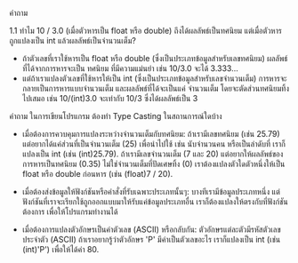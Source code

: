 คำถาม

1.1 ทำไม 10 / 3.0 (เมื่อตัวหารเป็น float หรือ double) ถึงได้ผลลัพธ์เป็นทศนิยม แต่เมื่อตัวหารถูกแปลงเป็น int แล้วผลลัพธ์เป็นจำนวนเต็ม?
- ถ้าตัวเลขที่เราใช้หารเป็น float หรือ double (ซึ่งเป็นประเภทข้อมูลสำหรับเลขทศนิยม) ผลลัพธ์ที่ได้จากการหารจะเป็น ทศนิยม ที่มีความแม่นยำ เช่น 10/3.0 จะได้ 3.333...
- แต่ถ้าเราแปลงตัวเลขที่ใช้หารให้เป็น int (ซึ่งเป็นประเภทข้อมูลสำหรับเลขจำนวนเต็ม) การหารจะกลายเป็นการหารแบบจำนวนเต็ม และผลลัพธ์ที่ได้จะเป็นแค่ จำนวนเต็ม โดยจะตัดส่วนทศนิยมทิ้งไปเสมอ เช่น 10/(int)3.0 จะเท่ากับ 10/3 ซึ่งได้ผลลัพธ์เป็น 3

คำถาม
ในการเขียนโปรแกรม ต้องทำ Type Casting ในสถานการณ์ใดบ้าง
- เมื่อต้องการควบคุมการแปลงระหว่างจำนวนเต็มกับทศนิยม:
ถ้าเรามีเลขทศนิยม (เช่น 25.79) แต่อยากได้แค่ส่วนที่เป็นจำนวนเต็ม (25) เพื่อนำไปใช้ เช่น นับจำนวนคน หรือเป็นลำดับที่ เราก็แปลงเป็น int (เช่น (int)25.79).
ถ้าเรามีเลขจำนวนเต็ม (7 และ 20) แต่อยากให้ผลลัพธ์ของการหารเป็นทศนิยม (0.35) ไม่ใช่จำนวนเต็มที่ปัดเศษทิ้ง (0) เราต้องแปลงตัวใดตัวหนึ่งให้เป็น float หรือ double ก่อนหาร (เช่น (float)7 / 20).

- เมื่อต้องส่งข้อมูลให้ฟังก์ชันหรือคำสั่งที่รับเฉพาะประเภทนั้นๆ:
บางทีเรามีข้อมูลประเภทหนึ่ง แต่ฟังก์ชันที่เราจะเรียกใช้ถูกออกแบบมาให้รับแค่ข้อมูลประเภทอื่น เราก็ต้องแปลงให้ตรงกับที่ฟังก์ชันต้องการ เพื่อให้โปรแกรมทำงานได้

- เมื่อต้องการแปลงตัวอักษรเป็นค่าตัวเลข (ASCII) หรือกลับกัน:
ตัวอักษรแต่ละตัวมีรหัสตัวเลขประจำตัว (ASCII) ถ้าเราอยากรู้ว่าตัวอักษร 'P' มีค่าเป็นตัวเลขอะไร เราก็แปลงเป็น int (เช่น (int)'P') เพื่อให้ได้ค่า 80.
